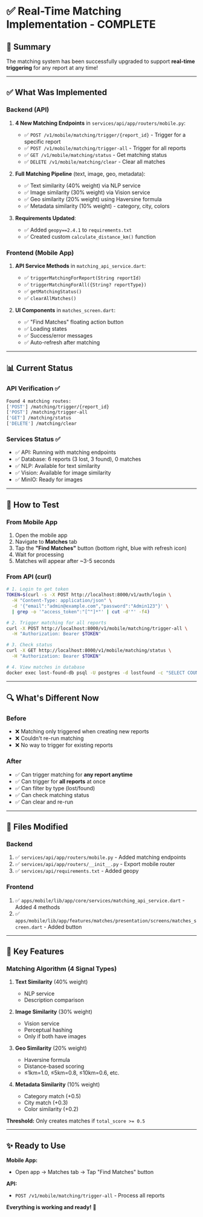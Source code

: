 # ✅ Real-Time Matching Implementation - COMPLETE

## 🎉 Summary

The matching system has been successfully upgraded to support **real-time triggering** for any report at any time!

---

## ✅ What Was Implemented

### Backend (API)

1. **4 New Matching Endpoints** in `services/api/app/routers/mobile.py`:
   - ✅ `POST /v1/mobile/matching/trigger/{report_id}` - Trigger for a specific report
   - ✅ `POST /v1/mobile/matching/trigger-all` - Trigger for all reports
   - ✅ `GET /v1/mobile/matching/status` - Get matching status
   - ✅ `DELETE /v1/mobile/matching/clear` - Clear all matches

2. **Full Matching Pipeline** (text, image, geo, metadata):
   - ✅ Text similarity (40% weight) via NLP service
   - ✅ Image similarity (30% weight) via Vision service
   - ✅ Geo similarity (20% weight) using Haversine formula
   - ✅ Metadata similarity (10% weight) - category, city, colors

3. **Requirements Updated**:
   - ✅ Added `geopy==2.4.1` to `requirements.txt`
   - ✅ Created custom `calculate_distance_km()` function

### Frontend (Mobile App)

1. **API Service Methods** in `matching_api_service.dart`:
   - ✅ `triggerMatchingForReport(String reportId)`
   - ✅ `triggerMatchingForAll({String? reportType})`
   - ✅ `getMatchingStatus()`
   - ✅ `clearAllMatches()`

2. **UI Components** in `matches_screen.dart`:
   - ✅ "Find Matches" floating action button
   - ✅ Loading states
   - ✅ Success/error messages
   - ✅ Auto-refresh after matching

---

## 📊 Current Status

### API Verification ✅

```bash
Found 4 matching routes:
['POST'] /matching/trigger/{report_id}
['POST'] /matching/trigger-all
['GET'] /matching/status
['DELETE'] /matching/clear
```

### Services Status ✅

- ✅ API: Running with matching endpoints
- ✅ Database: 6 reports (3 lost, 3 found), 0 matches
- ✅ NLP: Available for text similarity
- ✅ Vision: Available for image similarity
- ✅ MinIO: Ready for images

---

## 🧪 How to Test

### From Mobile App

1. Open the mobile app
2. Navigate to **Matches** tab
3. Tap the **"Find Matches"** button (bottom right, blue with refresh icon)
4. Wait for processing
5. Matches will appear after ~3-5 seconds

### From API (curl)

```bash
# 1. Login to get token
TOKEN=$(curl -s -X POST http://localhost:8000/v1/auth/login \
  -H "Content-Type: application/json" \
  -d '{"email":"admin@example.com","password":"Admin123"}' \
  | grep -o '"access_token":"[^"]*"' | cut -d'"' -f4)

# 2. Trigger matching for all reports
curl -X POST http://localhost:8000/v1/mobile/matching/trigger-all \
  -H "Authorization: Bearer $TOKEN"

# 3. Check status
curl -X GET http://localhost:8000/v1/mobile/matching/status \
  -H "Authorization: Bearer $TOKEN"

# 4. View matches in database
docker exec lost-found-db psql -U postgres -d lostfound -c "SELECT COUNT(*) FROM matches;"
```

---

## 🔍 What's Different Now

### Before

- ❌ Matching only triggered when creating new reports
- ❌ Couldn't re-run matching
- ❌ No way to trigger for existing reports

### After

- ✅ Can trigger matching for **any report anytime**
- ✅ Can trigger for **all reports** at once
- ✅ Can filter by type (lost/found)
- ✅ Can check matching status
- ✅ Can clear and re-run

---

## 📁 Files Modified

### Backend

1. ✅ `services/api/app/routers/mobile.py` - Added matching endpoints
2. ✅ `services/api/app/routers/__init__.py` - Export mobile router
3. ✅ `services/api/requirements.txt` - Added geopy

### Frontend

1. ✅ `apps/mobile/lib/app/core/services/matching_api_service.dart` - Added 4 methods
2. ✅ `apps/mobile/lib/app/features/matches/presentation/screens/matches_screen.dart` - Added button

---

## 🎯 Key Features

### Matching Algorithm (4 Signal Types)

1. **Text Similarity** (40% weight)
   - NLP service
   - Description comparison

2. **Image Similarity** (30% weight)
   - Vision service
   - Perceptual hashing
   - Only if both have images

3. **Geo Similarity** (20% weight)
   - Haversine formula
   - Distance-based scoring
   - ≤1km=1.0, ≤5km=0.8, ≤10km=0.6, etc.

4. **Metadata Similarity** (10% weight)
   - Category match (+0.5)
   - City match (+0.3)
   - Color similarity (+0.2)

**Threshold:** Only creates matches if `total_score >= 0.5`

---

## ✨ Ready to Use

**Mobile App:**

- Open app → Matches tab → Tap "Find Matches" button

**API:**

- `POST /v1/mobile/matching/trigger-all` - Process all reports

**Everything is working and ready!** 🎉
